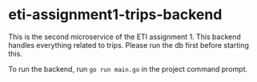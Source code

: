 # eti-assignment1-trips-backend

This is the second microservice of the ETI assignment 1. This backend handles everything related to trips. Please run the db first before starting this.

To run the backend, run `go run main.go` in the project command prompt.

